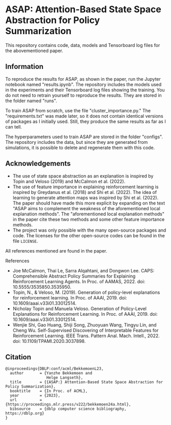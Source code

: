 # ASAP: Attention-Based State Space Abstraction for Policy Summarization

This repository contains code, data, models and Tensorboard log files for the abovementioned paper.

## Information

To reproduce the results for ASAP, as shown in the paper, run the Jupyter notebook named "results.ipynb". The repository includes the models used in the experiments and their Tensorboard log files showing the training. You do not need to retrain yourself to reproduce the results. They are stored in the folder named "runs".

To train ASAP from scratch, use the file "cluster_importance.py." The "requirements.txt" was made later, so it does not contain identical versions of packages as I initially used. Still, they produce the same results as far as I can tell.

The hyperparameters used to train ASAP are stored in the folder "configs". The repository includes the data, but since they are generated from simulations, it is possible to delete and regenerate them with this code.

## Acknowledgements

* The use of state space abstraction as an explanation is inspired by Topin and Veloso (2019) and McCalmon et al. (2022).
* The use of feature importance in explaining reinforcement learning is inspired by Greydanus et al. (2018) and Shi et al. (2022). The idea of learning to generate attention maps was inspired by Shi et al. (2022). The paper should have made this more explicit by expanding on the text "ASAP aims to complement the weakness of the aforementioned local explanation methods". The "aforementioned local explanation methods" in the paper cite these two methods and some other feature importance methods.
* The project was only possible with the many open-source packages and code. The licenses for the other open-source codes can be found in the file `LICENSE`.

All references mentioned are found in the paper.

References

* Joe McCalmon, Thai Le, Sarra Alqahtani, and Dongwon Lee. CAPS: Comprehensible Abstract Policy Summaries for Explaining Reinforcement Learning Agents. In Proc. of AAMAS, 2022. doi: 10.5555/3535850.3535950.
* Topin, N., & Veloso, M. (2019). Generation of policy-level explanations for reinforcement learning. In Proc. of AAAI, 2019. doi: 10.1609/aaai.v33i01.33012514.
* Nicholay Topin and Manuela Veloso. Generation of Policy-Level Explanations for Reinforcement Learning. In Proc. of AAAI, 2019. doi: 10.1609/aaai.v33i01.33012514.
* Wenjie Shi, Gao Huang, Shiji Song, Zhuoyuan Wang, Tingyu Lin, and Cheng Wu. Self-Supervised Discovering of Interpretable Features for Reinforcement Learning. IEEE Trans. Pattern Anal. Mach. Intell., 2022. doi: 10.1109/TPAMI.2020.3037898.

## Citation

```lang-tex
@inproceedings{DBLP:conf/acml/BekkemoenL23,
  author       = {Yanzhe Bekkemoen and
                  Helge Langseth},
  title        = {{ASAP:} Attention-Based State Space Abstraction for Policy Summarization},
  booktitle    = {In Proc. of ACML},
  year         = {2023},
  url          = {https://proceedings.mlr.press/v222/bekkemoen24a.html},
  bibsource    = {dblp computer science bibliography, https://dblp.org}
}
```
